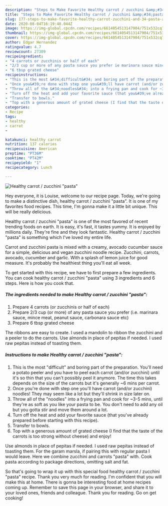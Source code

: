 ```yaml
---
description: "Steps to Make Favorite Healthy carrot / zucchini &amp;#34;pasta&amp;#34;"
title: "Steps to Make Favorite Healthy carrot / zucchini &amp;#34;pasta&amp;#34;"
slug: 177-steps-to-make-favorite-healthy-carrot-zucchini-and-34-pasta-and-34
date: 2020-08-04T16:19:48.044Z
image: https://img-global.cpcdn.com/recipes/6614054513147904/751x532cq70/healthy-carrot-zucchini-pasta-recipe-main-photo.jpg
thumbnail: https://img-global.cpcdn.com/recipes/6614054513147904/751x532cq70/healthy-carrot-zucchini-pasta-recipe-main-photo.jpg
cover: https://img-global.cpcdn.com/recipes/6614054513147904/751x532cq70/healthy-carrot-zucchini-pasta-recipe-main-photo.jpg
author: Edgar Hernandez
ratingvalue: 4.7
reviewcount: 27309
recipeingredient:
- "4 carrots or zucchinis or half of each"
- "2/3 cup or more of any pasta sauce you prefer ie marinara sauce mince meat peanut sauce carbonara sauce etc"
- "6 tbsp grated cheese"
recipeinstructions:
- "This is the most &#34;difficult&#34; and boring part of the preparation. You&#39;ll need a potato peeler and you have to peel each carrot (and/or zucchini) until it&#39;s so thin that you can&#39;t possibly peel it anymore. The time this takes depends on the size of the carrots but it&#39;s generally ~6 mins per carrot."
- "Once you&#39;re done with step one you&#39;ll have carrot (and/or zucchini) noodles! They may seem like a lot but they&#39;ll shrink in size later on."
- "Throw all of the &#34;noodles&#34; into a frying pan and cook for ~3-5 mins, until they&#39;re as soft as you like your pasta to be. You don&#39;t need to add any oil but you gotta stir and move them around a lot."
- "Turn off the heat and add your favorite sauce (that you&#39;ve already prepared before starting with this recipe)."
- "Transfer to bowls."
- "Top with a generous amount of grated cheese (I find that the taste of the carrots is too strong without cheese) and enjoy!"
categories:
- Recipe
tags:
- healthy
- carrot
- 

katakunci: healthy carrot  
nutrition: 137 calories
recipecuisine: American
preptime: "PT36M"
cooktime: "PT42M"
recipeyield: "1"
recipecategory: Lunch

---
```



![Healthy carrot / zucchini &#34;pasta&#34;](https://img-global.cpcdn.com/recipes/6614054513147904/751x532cq70/healthy-carrot-zucchini-pasta-recipe-main-photo.jpg)

Hey everyone, it is Louise, welcome to our recipe page. Today, we're going to make a distinctive dish, healthy carrot / zucchini &#34;pasta&#34;. It is one of my favorites food recipes. This time, I'm gonna make it a little bit unique. This will be really delicious.

Healthy carrot / zucchini &#34;pasta&#34; is one of the most favored of recent trending foods on earth. It is easy, it's fast, it tastes yummy. It is enjoyed by millions daily. They're fine and they look fantastic. Healthy carrot / zucchini &#34;pasta&#34; is something which I've loved my entire life.

Carrot and zucchini pasta is mixed with a creamy, avocado cucumber sauce for a simple, delicious and vegan zucchini noodle recipe. Zucchini, carrots, avocado, cucumber and garlic. With a splash of lemon juice for good measure. It&#39;s probably the healthiest thing you&#39;ll eat all week.


To get started with this recipe, we have to first prepare a few ingredients. You can cook healthy carrot / zucchini &#34;pasta&#34; using 3 ingredients and 6 steps. Here is how you cook that.

<!--inarticleads1-->

##### The ingredients needed to make Healthy carrot / zucchini &#34;pasta&#34;:

1. Prepare 4 carrots (or zucchinis or half of each)
1. Prepare 2/3 cup (or more) of any pasta sauce you prefer (i.e. marinara sauce, mince meat, peanut sauce, carbonara sauce etc)
1. Prepare 6 tbsp grated cheese


The ribbons are easy to create. I used a mandolin to ribbon the zucchini and a peeler to do the carrots. Use almonds in place of pepitas if needed. I used raw pepitas instead of toasting them. 

<!--inarticleads2-->

##### Instructions to make Healthy carrot / zucchini &#34;pasta&#34;:

1. This is the most &#34;difficult&#34; and boring part of the preparation. You&#39;ll need a potato peeler and you have to peel each carrot (and/or zucchini) until it&#39;s so thin that you can&#39;t possibly peel it anymore. The time this takes depends on the size of the carrots but it&#39;s generally ~6 mins per carrot.
1. Once you&#39;re done with step one you&#39;ll have carrot (and/or zucchini) noodles! They may seem like a lot but they&#39;ll shrink in size later on.
1. Throw all of the &#34;noodles&#34; into a frying pan and cook for ~3-5 mins, until they&#39;re as soft as you like your pasta to be. You don&#39;t need to add any oil but you gotta stir and move them around a lot.
1. Turn off the heat and add your favorite sauce (that you&#39;ve already prepared before starting with this recipe).
1. Transfer to bowls.
1. Top with a generous amount of grated cheese (I find that the taste of the carrots is too strong without cheese) and enjoy!


Use almonds in place of pepitas if needed. I used raw pepitas instead of toasting them. For the garam marsla, if pairing this with regular pasta I would leave. Here we combine zucchini and carrots &#34;pasta&#34; with. Cook pasta according to package directions, omitting salt and fat. 

So that's going to wrap it up with this special food healthy carrot / zucchini &#34;pasta&#34; recipe. Thank you very much for reading. I'm confident that you will make this at home. There is gonna be interesting food at home recipes coming up. Remember to save this page in your browser, and share it to your loved ones, friends and colleague. Thank you for reading. Go on get cooking!
